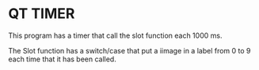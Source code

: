 # QT TIMER

This program has a timer that call the slot function each 1000 ms.

The Slot function has a switch/case that put a iimage in a label from 0 to 9 each time that it has been called. 
